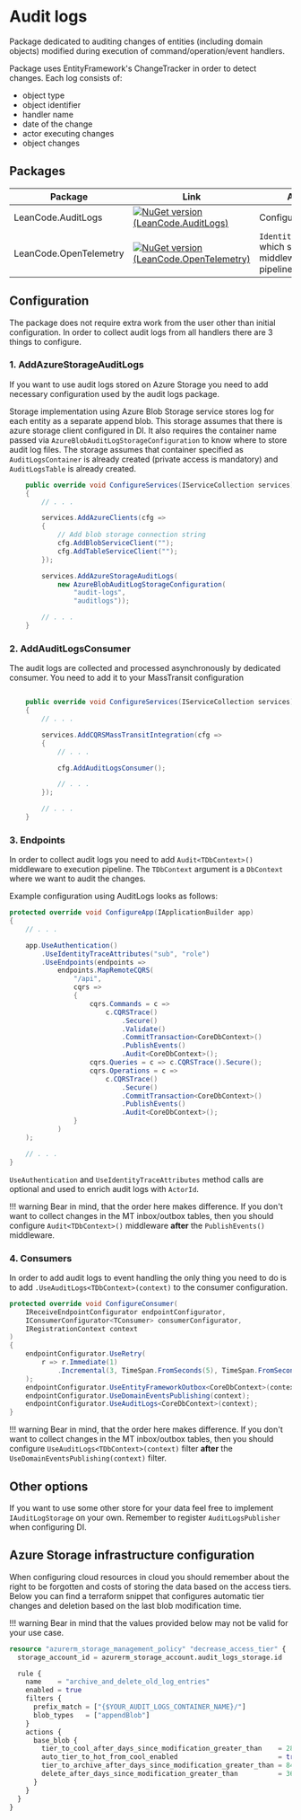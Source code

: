 # Audit logs

Package dedicated to auditing changes of entities (including domain objects) modified during execution of command/operation/event handlers.

Package uses EntityFramework's ChangeTracker in order to detect changes. Each log consists of:

- object type
- object identifier
- handler name
- date of the change
- actor executing changes
- object changes

## Packages

| Package | Link | Application in section |
| --- | ----------- | ----------- |
| LeanCode.AuditLogs | [![NuGet version (LeanCode.AuditLogs)](https://img.shields.io/nuget/vpre/LeanCode.AuditLogs.svg?style=flat-square&logo=nuget)](https://www.nuget.org/packages/LeanCode.AuditLogs/8.0.2260-preview/) | Configuration |
| LeanCode.OpenTelemetry | [![NuGet version (LeanCode.OpenTelemetry)](https://img.shields.io/nuget/vpre/LeanCode.OpenTelemetry.svg?style=flat-square&logo=nuget)](https://www.nuget.org/packages/LeanCode.OpenTelemetry/8.0.2260-preview/) | `IdentityTraceAttributesMiddleware` which sets `ActorId`. When middleware is not added to the pipeline `ActorId` will be always `null` |

## Configuration

The package does not require extra work from the user other than initial configuration. In order to collect audit logs from all handlers there are 3 things to configure.

### 1. AddAzureStorageAuditLogs

If you want to use audit logs stored on Azure Storage you need to add necessary configuration used by the audit logs package.

Storage implementation using Azure Blob Storage service stores log for each entity as a separate append blob. This storage assumes that there is azure storage client configured in DI. It also requires the container name passed via `AzureBlobAuditLogStorageConfiguration` to know where to store audit log files. The storage assumes that container specified as `AuditLogsContainer` is already created (private access is mandatory) and `AuditLogsTable` is already created.

```csharp
    public override void ConfigureServices(IServiceCollection services)
    {
        // . . .

        services.AddAzureClients(cfg =>
        {
            // Add blob storage connection string
            cfg.AddBlobServiceClient("");
            cfg.AddTableServiceClient("");
        });

        services.AddAzureStorageAuditLogs(
            new AzureBlobAuditLogStorageConfiguration(
                "audit-logs",
                "auditlogs"));

        // . . .
    }
```

### 2. AddAuditLogsConsumer

The audit logs are collected and processed asynchronously by dedicated consumer. You need to add it to your MassTransit configuration

```csharp

    public override void ConfigureServices(IServiceCollection services)
    {
        // . . .

        services.AddCQRSMassTransitIntegration(cfg =>
        {
            // . . .

            cfg.AddAuditLogsConsumer();

            // . . .
        });

        // . . .
    }
```

### 3. Endpoints

In order to collect audit logs you need to add `Audit<TDbContext>()` middleware to execution pipeline. The `TDbContext` argument is a `DbContext` where we want to audit the changes.

Example configuration using AuditLogs looks as follows:

```csharp
protected override void ConfigureApp(IApplicationBuilder app)
{
    // . . .

    app.UseAuthentication()
        .UseIdentityTraceAttributes("sub", "role")
        .UseEndpoints(endpoints =>
            endpoints.MapRemoteCQRS(
                "/api",
                cqrs =>
                {
                    cqrs.Commands = c =>
                        c.CQRSTrace()
                            .Secure()
                            .Validate()
                            .CommitTransaction<CoreDbContext>()
                            .PublishEvents()
                            .Audit<CoreDbContext>();
                    cqrs.Queries = c => c.CQRSTrace().Secure();
                    cqrs.Operations = c =>
                        c.CQRSTrace()
                            .Secure()
                            .CommitTransaction<CoreDbContext>()
                            .PublishEvents()
                            .Audit<CoreDbContext>();
                }
            )
    );

    // . . .
}
```

`UseAuthentication` and `UseIdentityTraceAttributes` method calls are optional and used to enrich audit logs with `ActorId`.

!!! warning
    Bear in mind, that the order here makes difference. If you don't want to collect changes in the MT inbox/outbox tables, then you should configure `Audit<TDbContext>()` middleware **after** the `PublishEvents()` middleware.

### 4. Consumers

In order to add audit logs to event handling the only thing you need to do is to add `.UseAuditLogs<TDbContext>(context)` to the consumer configuration.

```csharp
protected override void ConfigureConsumer(
    IReceiveEndpointConfigurator endpointConfigurator,
    IConsumerConfigurator<TConsumer> consumerConfigurator,
    IRegistrationContext context
)
{
    endpointConfigurator.UseRetry(
        r => r.Immediate(1)
            .Incremental(3, TimeSpan.FromSeconds(5), TimeSpan.FromSeconds(5))
    );
    endpointConfigurator.UseEntityFrameworkOutbox<CoreDbContext>(context);
    endpointConfigurator.UseDomainEventsPublishing(context);
    endpointConfigurator.UseAuditLogs<CoreDbContext>(context);
}
```

!!! warning
    Bear in mind, that the order here makes difference. If you don't want to collect changes in the MT inbox/outbox tables, then you should configure `UseAuditLogs<TDbContext>(context)` filter **after** the `UseDomainEventsPublishing(context)` filter.

## Other options

If you want to use some other store for your data feel free to implement `IAuditLogStorage` on your own. Remember to register `AuditLogsPublisher` when configuring DI.

## Azure Storage infrastructure configuration

When configuring cloud resources in cloud you should remember about the right to be forgotten and costs of storing the data based on the access tiers. Below you can find a terraform snippet that configures automatic tier changes and deletion based on the last blob modification time.

!!! warning
    Bear in mind that the values provided below may not be valid for your use case.

```terraform
resource "azurerm_storage_management_policy" "decrease_access_tier" {
  storage_account_id = azurerm_storage_account.audit_logs_storage.id

  rule {
    name    = "archive_and_delete_old_log_entries"
    enabled = true
    filters {
      prefix_match = ["{$YOUR_AUDIT_LOGS_CONTAINER_NAME}/"]
      blob_types   = ["appendBlob"]
    }
    actions {
      base_blob {
        tier_to_cool_after_days_since_modification_greater_than    = 28
        auto_tier_to_hot_from_cool_enabled                         = true
        tier_to_archive_after_days_since_modification_greater_than = 84
        delete_after_days_since_modification_greater_than          = 365
      }
    }
  }
}
```
